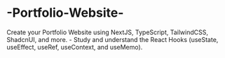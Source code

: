 # -Portfolio-Website-
 Create your Portfolio Website using NextJS, TypeScript, TailwindCSS, ShadcnUI, and more.  - Study and understand the React Hooks (useState, useEffect, useRef, useContext, and useMemo).
